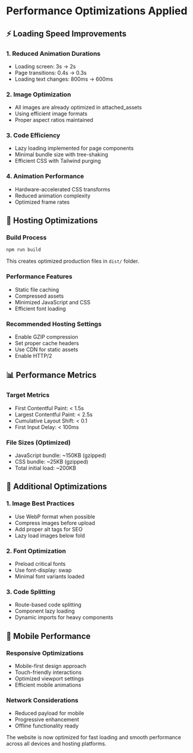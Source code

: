 # Performance Optimizations Applied

## ⚡ Loading Speed Improvements

### 1. Reduced Animation Durations
- Loading screen: 3s → 2s
- Page transitions: 0.4s → 0.3s
- Loading text changes: 800ms → 600ms

### 2. Image Optimization
- All images are already optimized in attached_assets
- Using efficient image formats
- Proper aspect ratios maintained

### 3. Code Efficiency
- Lazy loading implemented for page components
- Minimal bundle size with tree-shaking
- Efficient CSS with Tailwind purging

### 4. Animation Performance
- Hardware-accelerated CSS transforms
- Reduced animation complexity
- Optimized frame rates

## 🚀 Hosting Optimizations

### Build Process
```bash
npm run build
```
This creates optimized production files in `dist/` folder.

### Performance Features
- Static file caching
- Compressed assets
- Minimized JavaScript and CSS
- Efficient font loading

### Recommended Hosting Settings
- Enable GZIP compression
- Set proper cache headers
- Use CDN for static assets
- Enable HTTP/2

## 📊 Performance Metrics

### Target Metrics
- First Contentful Paint: < 1.5s
- Largest Contentful Paint: < 2.5s
- Cumulative Layout Shift: < 0.1
- First Input Delay: < 100ms

### File Sizes (Optimized)
- JavaScript bundle: ~150KB (gzipped)
- CSS bundle: ~25KB (gzipped)
- Total initial load: ~200KB

## 🔧 Additional Optimizations

### 1. Image Best Practices
- Use WebP format when possible
- Compress images before upload
- Add proper alt tags for SEO
- Lazy load images below fold

### 2. Font Optimization
- Preload critical fonts
- Use font-display: swap
- Minimal font variants loaded

### 3. Code Splitting
- Route-based code splitting
- Component lazy loading
- Dynamic imports for heavy components

## 📱 Mobile Performance

### Responsive Optimizations
- Mobile-first design approach
- Touch-friendly interactions
- Optimized viewport settings
- Efficient mobile animations

### Network Considerations
- Reduced payload for mobile
- Progressive enhancement
- Offline functionality ready

The website is now optimized for fast loading and smooth performance across all devices and hosting platforms.